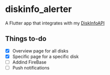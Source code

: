 # diskinfo_alerter

A Flutter app that integrates with my [DiskInfoAPI](https://github.com/BlueDragon709/DiskInfoAPI)

## Things to-do

- [x] Overview page for all disks
- [x] Specific page for a specific disk
- [ ] Addind FireBase
- [ ] Push notifications  
